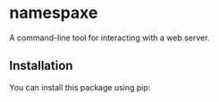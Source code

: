 # namespaxe

A command-line tool for interacting with a web server.

## Installation

You can install this package using pip:

